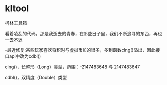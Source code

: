 # kltool
 柯林工具箱
 
看着凌乱的代码，那是我逝去的青春，在那些日子里，我们不断追寻的东西，再也一去不返

-最近修复:某些玩家喜欢将积时与虚拟币加的很多，多到函数clng()溢出，因此接口api中改为cdbl()

clng()，长整形（Long）类型，范围：-2147483648 与 2147483647

cdbl()，双精度（Double）类型
